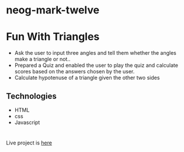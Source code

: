 # neog-mark-twelve

# Fun With Triangles
- Ask the user to input three angles and tell them whether the angles make a triangle or not..
- Prepared a Quiz and enabled the user to play the quiz and calculate scores based on the answers chosen by the user.
- Calculate hypotenuse of a triangle given the other two sides


## Technologies
- HTML
- css 
- Javascript



#

Live project is [here](https://funn-with-triangles-mark-12.netlify.app)